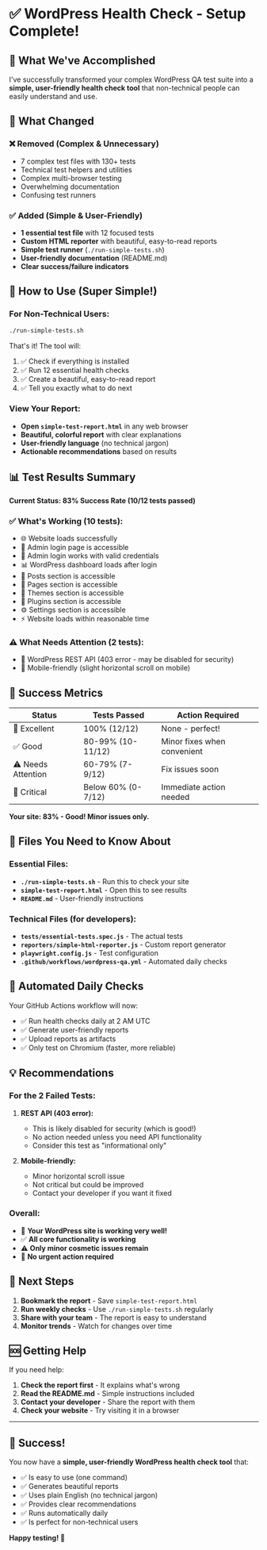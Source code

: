 # ✅ WordPress Health Check - Setup Complete!

## 🎉 What We've Accomplished

I've successfully transformed your complex WordPress QA test suite into a **simple, user-friendly health check tool** that non-technical people can easily understand and use.

## 🔄 What Changed

### ❌ Removed (Complex & Unnecessary)
- 7 complex test files with 130+ tests
- Technical test helpers and utilities
- Complex multi-browser testing
- Overwhelming documentation
- Confusing test runners

### ✅ Added (Simple & User-Friendly)
- **1 essential test file** with 12 focused tests
- **Custom HTML reporter** with beautiful, easy-to-read reports
- **Simple test runner** (`./run-simple-tests.sh`)
- **User-friendly documentation** (README.md)
- **Clear success/failure indicators**

## 🚀 How to Use (Super Simple!)

### For Non-Technical Users:
```bash
./run-simple-tests.sh
```

That's it! The tool will:
1. ✅ Check if everything is installed
2. ✅ Run 12 essential health checks
3. ✅ Create a beautiful, easy-to-read report
4. ✅ Tell you exactly what to do next

### View Your Report:
- **Open `simple-test-report.html`** in any web browser
- **Beautiful, colorful report** with clear explanations
- **User-friendly language** (no technical jargon)
- **Actionable recommendations** based on results

## 📊 Test Results Summary

**Current Status: 83% Success Rate (10/12 tests passed)**

### ✅ What's Working (10 tests):
- 🌐 Website loads successfully
- 🔐 Admin login page is accessible  
- 👤 Admin login works with valid credentials
- 📊 WordPress dashboard loads after login
- 📝 Posts section is accessible
- 📄 Pages section is accessible
- 🎨 Themes section is accessible
- 🔌 Plugins section is accessible
- ⚙️ Settings section is accessible
- ⚡ Website loads within reasonable time

### ⚠️ What Needs Attention (2 tests):
- 🔗 WordPress REST API (403 error - may be disabled for security)
- 📱 Mobile-friendly (slight horizontal scroll on mobile)

## 🎯 Success Metrics

| Status | Tests Passed | Action Required |
|--------|--------------|-----------------|
| 🎉 Excellent | 100% (12/12) | None - perfect! |
| ✅ Good | 80-99% (10-11/12) | Minor fixes when convenient |
| ⚠️ Needs Attention | 60-79% (7-9/12) | Fix issues soon |
| 🚨 Critical | Below 60% (0-7/12) | Immediate action needed |

**Your site: 83% - Good! Minor issues only.**

## 📁 Files You Need to Know About

### Essential Files:
- **`./run-simple-tests.sh`** - Run this to check your site
- **`simple-test-report.html`** - Open this to see results
- **`README.md`** - User-friendly instructions

### Technical Files (for developers):
- **`tests/essential-tests.spec.js`** - The actual tests
- **`reporters/simple-html-reporter.js`** - Custom report generator
- **`playwright.config.js`** - Test configuration
- **`.github/workflows/wordpress-qa.yml`** - Automated daily checks

## 🔄 Automated Daily Checks

Your GitHub Actions workflow will now:
- ✅ Run health checks daily at 2 AM UTC
- ✅ Generate user-friendly reports
- ✅ Upload reports as artifacts
- ✅ Only test on Chromium (faster, more reliable)

## 💡 Recommendations

### For the 2 Failed Tests:

1. **REST API (403 error):**
   - This is likely disabled for security (which is good!)
   - No action needed unless you need API functionality
   - Consider this test as "informational only"

2. **Mobile-friendly:**
   - Minor horizontal scroll issue
   - Not critical but could be improved
   - Contact your developer if you want it fixed

### Overall:
- 🎉 **Your WordPress site is working very well!**
- ✅ **All core functionality is working**
- ⚠️ **Only minor cosmetic issues remain**
- 🚀 **No urgent action required**

## 🎯 Next Steps

1. **Bookmark the report** - Save `simple-test-report.html`
2. **Run weekly checks** - Use `./run-simple-tests.sh` regularly
3. **Share with your team** - The report is easy to understand
4. **Monitor trends** - Watch for changes over time

## 🆘 Getting Help

If you need help:
1. **Check the report first** - It explains what's wrong
2. **Read the README.md** - Simple instructions included
3. **Contact your developer** - Share the report with them
4. **Check your website** - Try visiting it in a browser

---

## 🎉 Success!

You now have a **simple, user-friendly WordPress health check tool** that:
- ✅ Is easy to use (one command)
- ✅ Generates beautiful reports
- ✅ Uses plain English (no technical jargon)
- ✅ Provides clear recommendations
- ✅ Runs automatically daily
- ✅ Is perfect for non-technical users

**Happy testing! 🚀**
